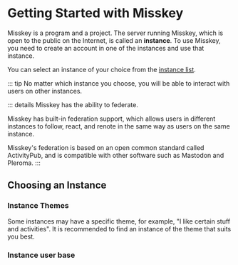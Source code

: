 # Getting Started with Misskey
Misskey is a program and a project.
The server running Misskey, which is open to the public on the Internet, is called an **instance**.
To use Misskey, you need to create an account in one of the instances and use that instance.

You can select an instance of your choice from the [instance list](../instances.md).

::: tip
No matter which instance you choose, you will be able to interact with users on other instances.

::: details
Misskey has the ability to federate.

Misskey has built-in federation support, which allows users in different instances to follow, react, and renote in the same way as users on the same instance.

Misskey's federation is based on an open common standard called ActivityPub, and is compatible with other software such as Mastodon and Pleroma.
:::

## Choosing an Instance
### Instance Themes
Some instances may have a specific theme, for example, "I like certain stuff and activities".
It is recommended to find an instance of the theme that suits you best.

### Instance user base
